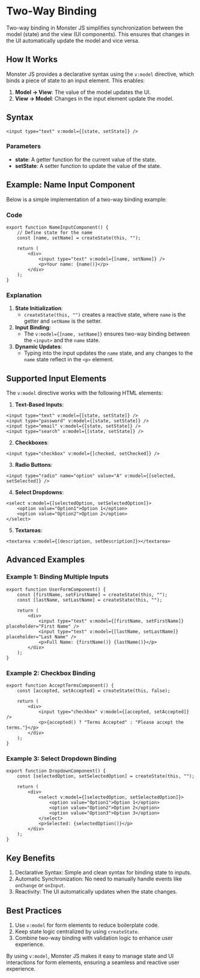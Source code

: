 # Two-Way Binding

Two-way binding in Monster JS simplifies synchronization between the model (state) and the view (UI components). This ensures that changes in the UI automatically update the model and vice versa.

## How It Works

Monster JS provides a declarative syntax using the `v:model` directive, which binds a piece of state to an input element. This enables:

1. **Model → View**: The value of the model updates the UI.
2. **View → Model**: Changes in the input element update the model.

## Syntax

```tsx
<input type="text" v:model={[state, setState]} />
```   

### Parameters

* **state**: A getter function for the current value of the state.
* **setState**: A setter function to update the value of the state.

## Example: Name Input Component

Below is a simple implementation of a two-way binding example:

### Code

```tsx
export function NameInputComponent() {
    // Define state for the name
    const [name, setName] = createState(this, "");

    return (
        <div>
            <input type="text" v:model={[name, setName]} />
            <p>Your name: {name()}</p>
        </div>
    );
}
```

### Explanation

1. **State Initialization**:
    * `createState(this, "")` creates a reactive state, where `name` is the getter and `setName` is the setter.
2. **Input Binding**:
    * The `v:model={[name, setName]}` ensures two-way binding between the `<input>` and the `name` state.
3. **Dynamic Updates**:
    * Typing into the input updates the `name` state, and any changes to the `name` state reflect in the `<p>` element.

## Supported Input Elements

The `v:model` directive works with the following HTML elements:

1. **Text-Based Inputs**:

```tsx
<input type="text" v:model={[state, setState]} />
<input type="password" v:model={[state, setState]} />
<input type="email" v:model={[state, setState]} />
<input type="search" v:model={[state, setState]} />
```

2. **Checkboxes**:

```tsx
<input type="checkbox" v:model={[checked, setChecked]} />
```

3. **Radio Buttons**:

```tsx
<input type="radio" name="option" value="A" v:model={[selected, setSelected]} />
```

4. **Select Dropdowns**:

```tsx
<select v:model={[selectedOption, setSelectedOption]}>
    <option value="Option1">Option 1</option>
    <option value="Option2">Option 2</option>
</select>
```

5. **Textareas**:

```tsx
<textarea v:model={[description, setDescription]}></textarea>
```

## Advanced Examples

### Example 1: Binding Multiple Inputs

```tsx
export function UserFormComponent() {
    const [firstName, setFirstName] = createState(this, "");
    const [lastName, setLastName] = createState(this, "");

    return (
        <div>
            <input type="text" v:model={[firstName, setFirstName]} placeholder="First Name" />
            <input type="text" v:model={[lastName, setLastName]} placeholder="Last Name" />
            <p>Full Name: {firstName()} {lastName()}</p>
        </div>
    );
}
```

### Example 2: Checkbox Binding

```tsx
export function AcceptTermsComponent() {
    const [accepted, setAccepted] = createState(this, false);

    return (
        <div>
            <input type="checkbox" v:model={[accepted, setAccepted]} />
            <p>{accepted() ? "Terms Accepted" : "Please accept the terms."}</p>
        </div>
    );
}
```

### Example 3: Select Dropdown Binding

```tsx
export function DropdownComponent() {
    const [selectedOption, setSelectedOption] = createState(this, "");

    return (
        <div>
            <select v:model={[selectedOption, setSelectedOption]}>
                <option value="Option1">Option 1</option>
                <option value="Option2">Option 2</option>
                <option value="Option3">Option 3</option>
            </select>
            <p>Selected: {selectedOption()}</p>
        </div>
    );
}
```

## Key Benefits

1. Declarative Syntax: Simple and clean syntax for binding state to inputs.
2. Automatic Synchronization: No need to manually handle events like `onChange` or `onInput`.
3. Reactivity: The UI automatically updates when the state changes.

## Best Practices

1. Use `v:model` for form elements to reduce boilerplate code.
2. Keep state logic centralized by using `createState`.
3. Combine two-way binding with validation logic to enhance user experience.

By using `v:model`, Monster JS makes it easy to manage state and UI interactions for form elements, ensuring a seamless and reactive user experience.